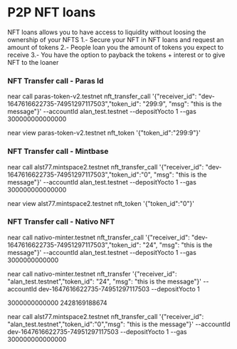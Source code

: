 # P2P NFT loans

NFT loans allows you to have access to liquidity without loosing the ownership of your NFTS
1.- Secure your NFT in NFT loans and request an amount of tokens
2.- People loan you the amount of tokens you expect to receive
3.- You have the option to payback the tokens + interest or to give NFT to the loaner

### NFT Transfer call - Paras Id
near call paras-token-v2.testnet nft_transfer_call '{"receiver_id": "dev-1647616622735-74951297117503","token_id": "299:9", "msg": "this is the message"}' --accountId alan_test.testnet --depositYocto 1  --gas 300000000000000

near view paras-token-v2.testnet nft_token '{"token_id":"299:9"}' 
### NFT Transfer call - Mintbase


near call alst77.mintspace2.testnet nft_transfer_call '{"receiver_id": "dev-1647616622735-74951297117503","token_id":"0", "msg": "this is the message"}' --accountId alan_test.testnet --depositYocto 1 --gas 300000000000000


near view alst77.mintspace2.testnet  nft_token '{"token_id":"0"}' 

### NFT Transfer call - Nativo NFT
near call nativo-minter.testnet nft_transfer_call '{"receiver_id": "dev-1647616622735-74951297117503","token_id": "24", "msg": "this is the message"}' --accountId alan_test.testnet --depositYocto 1 --gas 3000000000000

near call nativo-minter.testnet nft_transfer '{"receiver_id": "alan_test.testnet","token_id": "24", "msg": "this is the message"}' --accountId dev-1647616622735-74951297117503 --depositYocto 1

3000000000000
2428169188674


near call alst77.mintspace2.testnet nft_transfer_call '{"receiver_id": "alan_test.testnet","token_id":"0","msg": "this is the message"}' --accountId dev-1647616622735-74951297117503 --depositYocto 1 --gas 300000000000000